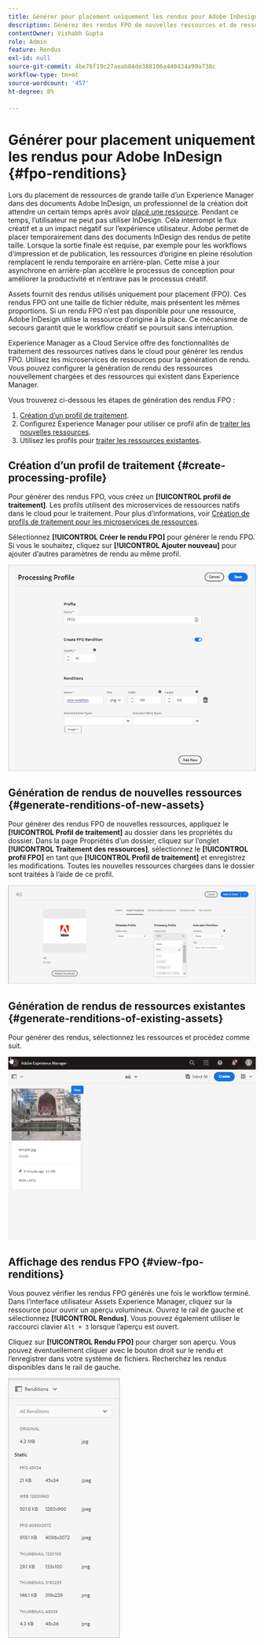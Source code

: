 ```yaml
---
title: Générer pour placement uniquement les rendus pour Adobe InDesign
description: Générez des rendus FPO de nouvelles ressources et de ressources existantes à l’aide du workflow Ressources du Experience Manager et d’ImageMagick.
contentOwner: Vishabh Gupta
role: Admin
feature: Rendus
exl-id: null
source-git-commit: 4be76f19c27aeab84de388106a440434a99a738c
workflow-type: tm+mt
source-wordcount: '457'
ht-degree: 8%

---
```


# Générer pour placement uniquement les rendus pour Adobe InDesign {#fpo-renditions}

Lors du placement de ressources de grande taille d’un Experience Manager dans des documents Adobe InDesign, un professionnel de la création doit attendre un certain temps après avoir [placé une ressource](https://helpx.adobe.com/fr/indesign/using/placing-graphics.html). Pendant ce temps, l’utilisateur ne peut pas utiliser InDesign. Cela interrompt le flux créatif et a un impact négatif sur l’expérience utilisateur. Adobe permet de placer temporairement dans des documents InDesign des rendus de petite taille. Lorsque la sortie finale est requise, par exemple pour les workflows d’impression et de publication, les ressources d’origine en pleine résolution remplacent le rendu temporaire en arrière-plan. Cette mise à jour asynchrone en arrière-plan accélère le processus de conception pour améliorer la productivité et n’entrave pas le processus créatif.

Assets fournit des rendus utilisés uniquement pour placement (FPO). Ces rendus FPO ont une taille de fichier réduite, mais présentent les mêmes proportions. Si un rendu FPO n’est pas disponible pour une ressource, Adobe InDesign utilise la ressource d’origine à la place. Ce mécanisme de secours garantit que le workflow créatif se poursuit sans interruption.

Experience Manager as a Cloud Service offre des fonctionnalités de traitement des ressources natives dans le cloud pour générer les rendus FPO. Utilisez les microservices de ressources pour la génération de rendu. Vous pouvez configurer la génération de rendu des ressources nouvellement chargées et des ressources qui existent dans Experience Manager.

Vous trouverez ci-dessous les étapes de génération des rendus FPO :
1. [Création d’un profil de traitement](#create-processing-profile).
1. Configurez Experience Manager pour utiliser ce profil afin de [traiter les nouvelles ressources](#generate-renditions-of-new-assets).
1. Utilisez les profils pour [traiter les ressources existantes](#generate-renditions-of-existing-assets).

## Création d’un profil de traitement {#create-processing-profile}

Pour générer des rendus FPO, vous créez un **[!UICONTROL profil de traitement]**. Les profils utilisent des microservices de ressources natifs dans le cloud pour le traitement. Pour plus d’informations, voir [Création de profils de traitement pour les microservices de ressources](asset-microservices-configure-and-use.md).

Sélectionnez **[!UICONTROL Créer le rendu FPO]** pour générer le rendu FPO. Si vous le souhaitez, cliquez sur **[!UICONTROL Ajouter nouveau]** pour ajouter d’autres paramètres de rendu au même profil.

![create-processing-profile-fpo-renditions](assets/create-processing-profile-fpo-renditions.png)

## Génération de rendus de nouvelles ressources {#generate-renditions-of-new-assets}

Pour générer des rendus FPO de nouvelles ressources, appliquez le **[!UICONTROL Profil de traitement]** au dossier dans les propriétés du dossier. Dans la page Propriétés d’un dossier, cliquez sur l’onglet **[!UICONTROL Traitement des ressources]**, sélectionnez le **[!UICONTROL profil FPO]** en tant que **[!UICONTROL Profil de traitement]** et enregistrez les modifications. Toutes les nouvelles ressources chargées dans le dossier sont traitées à l’aide de ce profil.

![add-fpo-rendition](assets/add-fpo-rendition.png)


## Génération de rendus de ressources existantes {#generate-renditions-of-existing-assets}

Pour générer des rendus, sélectionnez les ressources et procédez comme suit.

![fpo-existing-asset-reprocess](assets/fpo-existing-asset-reprocess.gif)


## Affichage des rendus FPO {#view-fpo-renditions}

Vous pouvez vérifier les rendus FPO générés une fois le workflow terminé. Dans l’interface utilisateur Assets Experience Manager, cliquez sur la ressource pour ouvrir un aperçu volumineux. Ouvrez le rail de gauche et sélectionnez **[!UICONTROL Rendus]**. Vous pouvez également utiliser le raccourci clavier `Alt + 3` lorsque l’aperçu est ouvert.

Cliquez sur **[!UICONTROL Rendu FPO]** pour charger son aperçu. Vous pouvez éventuellement cliquer avec le bouton droit sur le rendu et l’enregistrer dans votre système de fichiers. Recherchez les rendus disponibles dans le rail de gauche.

![rendition_list](assets/list-renditions.png)
